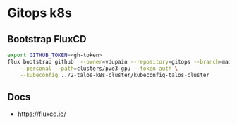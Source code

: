 # Gitops k8s

## Bootstrap FluxCD

```sh
export GITHUB_TOKEN=<gh-token>
flux bootstrap github  --owner=vdupain --repository=gitops --branch=main \
    --personal --path=clusters/pve3-gpu --token-auth \
    --kubeconfig ../2-talos-k8s-cluster/kubeconfig-talos-cluster
```

## Docs

* <https://fluxcd.io/>
